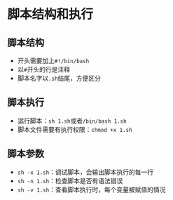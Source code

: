 # 脚本结构和执行
## 脚本结构
- 开头需要加上`#!/bin/bash`
- 以`#`开头的行是注释
- 脚本名字以`.sh`结尾，方便区分

## 脚本执行
- 运行脚本：`sh 1.sh`或者`/bin/bash 1.sh`
- 脚本文件需要有执行权限：`chmod +x 1.sh`

## 脚本参数
- `sh -x 1.sh`：调试脚本，会输出脚本执行的每一行
- `sh -n 1.sh`：检查脚本是否有语法错误
- `sh -v 1.sh`：查看脚本执行时，每个变量被赋值的情况

